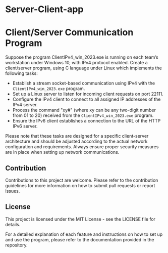 # Server-Client-app
# Client/Server Communication Program

Suppose the program ClientIPv4_win_2023.exe is running on each team’s workstation under   Windows 10, with IPv4 protocol enabled. Create a client/server program, using C language under Linux which implements the following tasks: 

- Establish a stream socket-based communication using IPv4 with the `ClientIPv4_win_2023.exe` program.
- Set up a Linux server to listen for incoming client requests on port 22111.
- Configure the IPv4 client to connect to all assigned IP addresses of the IPv4 server.
- Process the command "xy#" (where xy can be any two-digit number from 01 to 20) received from the `ClientIPv4_win_2023.exe` program.
- Ensure the IPv6 client establishes a connection to the URL of the HTTP IPv6 server.

Please note that these tasks are designed for a specific client-server architecture and should be adjusted according to the actual network configuration and requirements. Always ensure proper security measures are in place when setting up network communications.

## Contribution
Contributions to this project are welcome. Please refer to the contribution guidelines for more information on how to submit pull requests or report issues.

## License
This project is licensed under the MIT License - see the LICENSE file for details.

For a detailed explanation of each feature and instructions on how to set up and use the program, please refer to the documentation provided in the repository.
